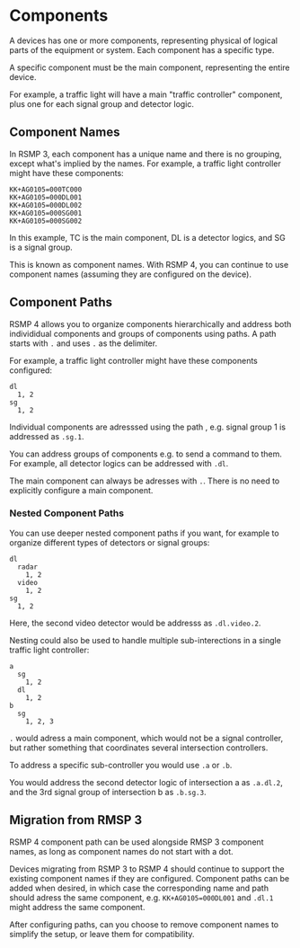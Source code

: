 # Components

A devices has one or more components, representing physical of logical parts of the equipment or system. Each component has a specific type.

A specific component must be the main component, representing the entire device.

For example, a traffic light will have a main "traffic controller" component, plus one for each signal group and detector logic.

## Component Names
In RSMP 3, each component has a unique name and there is no grouping, except what's implied by the names. For example, a traffic light controller might have these components:

```
KK+AG0105=000TC000
KK+AG0105=000DL001
KK+AG0105=000DL002
KK+AG0105=000SG001
KK+AG0105=000SG002
```
In this example, TC is the main component, DL is a detector logics, and SG is a signal group.

This is known as component names. With RSMP 4, you can continue to use component names (assuming they are configured on the device).

## Component Paths
RSMP 4 allows you to organize components hierarchically and address both individidual components and groups of components using paths. A path starts with `.` and uses `.` as the delimiter.

For example, a traffic light controller might have these components configured:

```
dl
  1, 2
sg
  1, 2
```

Individual components are adresssed using the path , e.g. signal group 1 is addressed as `.sg.1`.

You can address groups of components e.g. to send a command to them. For example, all detector logics can be addressed with `.dl`.

The main component can always be adresses with `.`. There is no need to explicitly configure a main component. 

### Nested Component Paths
You can use deeper nested component paths if you want, for example to organize different types of detectors or signal groups:

```
dl
  radar
    1, 2
  video
    1, 2
sg
  1, 2
  ```

Here, the second video detector would be addresss as `.dl.video.2`.

Nesting could also be used to handle multiple sub-interections in a single traffic light controller:

```
a
  sg
    1, 2
  dl
    1, 2
b
  sg
    1, 2, 3
  ```

`.` would adress a main component, which  would not be a signal controller, but rather something that coordinates several intersection controllers.

To address a specific sub-controller you would use `.a` or `.b`.

You would address the second detector logic of intersection a as `.a.dl.2`, and the 3rd signal group of intersection b as `.b.sg.3`.

## Migration from RMSP 3
RSMP 4 component path can be used alongside RMSP 3 component names, as long as component names do not start with a dot.

Devices migrating from RSMP 3 to RSMP 4 should continue to support the existing component names if they are configured. Component paths can be added when desired, in which case the corresponding name and path should adress the same component, e.g. `KK+AG0105=000DL001` and `.dl.1` might address the same component.

After configuring paths, can you choose to remove component names to simplify the setup, or leave them for compatibility.


